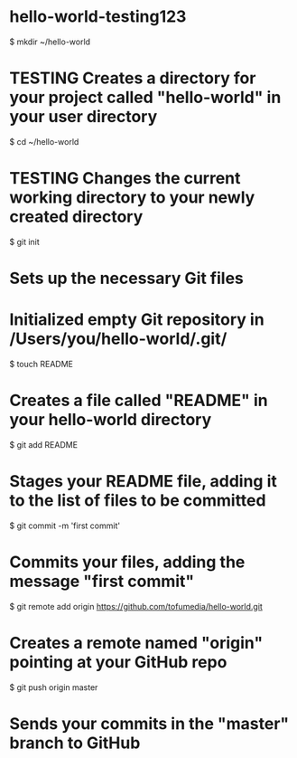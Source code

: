 hello-world-testing123
===========
$ mkdir ~/hello-world
# TESTING Creates a directory for your project called "hello-world" in your user directory


$ cd ~/hello-world
# TESTING Changes the current working directory to your newly created directory


$ git init
# Sets up the necessary Git files

# Initialized empty Git repository in /Users/you/hello-world/.git/

$ touch README
# Creates a file called "README" in your hello-world directory

$ git add README
# Stages your README file, adding it to the list of files to be committed


$ git commit -m 'first commit'
# Commits your files, adding the message "first commit"

$ git remote add origin https://github.com/tofumedia/hello-world.git
# Creates a remote named "origin" pointing at your GitHub repo


$ git push origin master
# Sends your commits in the "master" branch to GitHub
